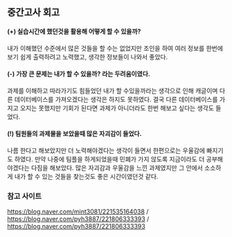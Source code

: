 ##  중간고사 회고

 ####  (+)   실습시간에 했던것을 활용해 어떻게 할 수 있을까?
   내가 이해했던 수준에서 많은 것들을 할 수는 없었지만 조인을 하여 여러 정보를 한번에 보기 쉽게 출력하려고 노력했고,
   생각한 정보들이 나와서 좋았다.
    
 #### (-)  가장 큰 문제는 내가 할 수 있을까? 라는 두려움이였다.
 과제를 이해하고 따라가기도 힘들었던 내가 할 수있을까라는 생각으로 인해
    캐글이며 다른 데이터베이스를 가져오겠다는 생각은 하지도 못하였다. 결국 다른 데이터베이스를 가지고 오지는 못했지만
    기회가 된다면 과제가 아니더라도 한번 해보고 싶다는 생각도 들었다.
    
 ####  (!)  팀원들의 과제물을 보았을때 많은 자괴감이 들었다.
 나름 한다고 해보았지만 더 노력해야겠다는 생각이 들면서 한편으로는 우울감에 빠지기도 하였다. 만약 나중에 팀플을 하게되었을때 민폐가 가지 않도록 지금이라도 더 공부해야겠다는 다짐을 해보았다. 많은 자괴감과 우울감을 느낀 과제였지만 그 안에서 소소하게 내가 할 수 있는 것들을 찾는것도 좋은 시간이였던것 같다.
  
### 참고 사이트  
  https://blog.naver.com/mint3081/221535164038  /  https://blog.naver.com/pyh3887/221806333393 / https://blog.naver.com/pyh3887/221806333393

